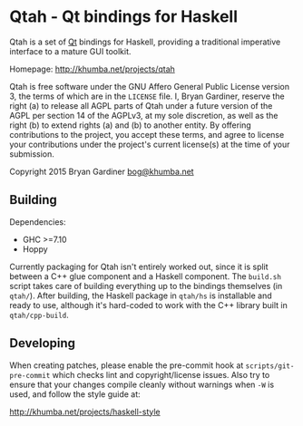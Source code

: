 # Qtah - Qt bindings for Haskell

Qtah is a set of [Qt](https://www.qt.io/) bindings for Haskell, providing a
traditional imperative interface to a mature GUI toolkit.

Homepage: http://khumba.net/projects/qtah

Qtah is free software under the GNU Affero General Public License version 3,
the terms of which are in the `LICENSE` file.  I, Bryan Gardiner, reserve the
right (a) to release all AGPL parts of Qtah under a future version of the AGPL
per section 14 of the AGPLv3, at my sole discretion, as well as the right (b) to
extend rights (a) and (b) to another entity.  By offering contributions to the
project, you accept these terms, and agree to license your contributions under
the project's current license(s) at the time of your submission.

Copyright 2015 Bryan Gardiner <bog@khumba.net>

## Building

Dependencies:

- GHC >=7.10
- Hoppy

Currently packaging for Qtah isn't entirely worked out, since it is split
between a C++ glue component and a Haskell component.  The `build.sh` script
takes care of building everything up to the bindings themselves (in `qtah/`).
After building, the Haskell package in `qtah/hs` is installable and ready to
use, although it's hard-coded to work with the C++ library built in
`qtah/cpp-build`.

## Developing

When creating patches, please enable the pre-commit hook at
`scripts/git-pre-commit` which checks lint and copyright/license issues.  Also
try to ensure that your changes compile cleanly without warnings when `-W` is
used, and follow the style guide at:

http://khumba.net/projects/haskell-style

